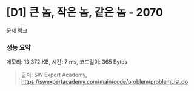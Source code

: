 # [D1] 큰 놈, 작은 놈, 같은 놈 - 2070 

[문제 링크](https://swexpertacademy.com/main/code/problem/problemDetail.do?contestProbId=AV5QQ6qqA40DFAUq) 

### 성능 요약

메모리: 13,372 KB, 시간: 7 ms, 코드길이: 365 Bytes



> 출처: SW Expert Academy, https://swexpertacademy.com/main/code/problem/problemList.do
